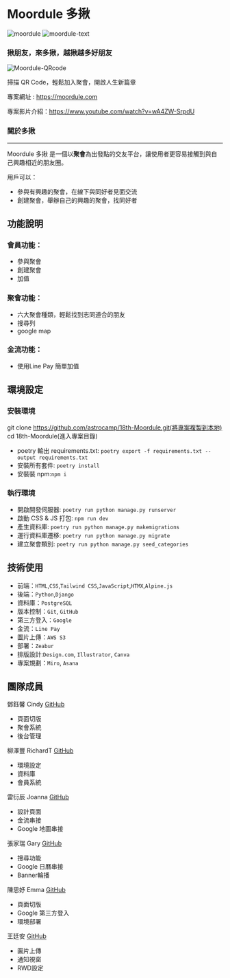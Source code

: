 # Moordule 多揪

![moordule](https://miro.medium.com/v2/resize:fit:1400/format:webp/1*M9eXElapdctvl-nQbPG38w.jpeg)
![moordule-text](https://miro.medium.com/v2/resize:fit:1400/format:webp/1*sphjBoiQpYV1I4Z5hOl5Qw.jpeg)

### 揪朋友，來多揪，越揪越多好朋友

![Moordule-QRcode](https://miro.medium.com/v2/resize:fit:1000/format:webp/1*8gvVFPQIS7pDZhTqA2tsuA.png)


掃描 QR Code，輕鬆加入聚會，開啟人生新篇章

專案網址 : https://moordule.com  

專案影片介紹：https://www.youtube.com/watch?v=wA4ZW-SrpdU
 

### 關於多揪

---

Moordule 多揪 是一個以**聚會**為出發點的交友平台，讓使用者更容易接觸到與自己興趣相近的朋友圈。


用戶可以：
- 參與有興趣的聚會，在線下與同好者見面交流
- 創建聚會，舉辦自己的興趣的聚會，找同好者  


## 功能說明
### 會員功能：

- 參與聚會
- 創建聚會
- 加值

### 聚會功能：
- 六大聚會種類，輕鬆找到志同道合的朋友
- 搜尋列
- google map


### 金流功能：
- 使用Line Pay 簡單加值 



## 環境設定

### 安裝環境

git clone https://github.com/astrocamp/18th-Moordule.git(將專案複製到本地)  
cd 18th-Moordule(進入專案目錄)

- poetry 輸出 requirements.txt:
  `poetry export -f requirements.txt --output requirements.txt`
- 安裝所有套件: `poetry install`
- 安裝裝 npm:`npm i`

### 執行環境

- 開啟開發伺服器: `poetry run python manage.py runserver`
- 啟動 CSS & JS 打包: `npm run dev`
- 產生資料庫: `poetry run python manage.py makemigrations`
- 運行資料庫遷移: `poetry run python manage.py migrate`
- 建立聚會類別: `poetry run python manage.py seed_categories`

## 技術使用

- 前端：`HTML`,`CSS`,`Tailwind CSS`,`JavaScript`,`HTMX`,`Alpine.js`  
- 後端：`Python`,`Django`  
- 資料庫：`PostgreSQL` 
- 版本控制：`Git`, `GitHub`  
- 第三方登入：`Google`  
- 金流：`Line Pay`  
- 圖片上傳：`AWS S3`   
- 部署：`Zeabur`  
- 排版設計:`Design.com`, `Illustrator`, `Canva`   
- 專案規劃：`Miro`, `Asana`  


## 團隊成員

鄧鈺馨 Cindy [GitHub](https://github.com/YuHsinTengCindy)  
- 頁面切版
- 聚會系統
- 後台管理

柳澤豐 RichardT [GitHub](https://github.com/richart-coder)  
- 環境設定
- 資料庫
- 會員系統

雷衍辰 Joanna [GitHub](https://github.com/JoannaLei21) 
- 設計頁面
- 金流串接
- Google 地圖串接

張家瑞 Gary [GitHub](https://github.com/Gary0306)  
- 搜尋功能
- Google 日曆串接
- Banner輪播

陳思妤 Emma [GitHub](https://github.com/Emma-EC)  
- 頁面切版
- Google 第三方登入
- 環境部署

王廷安 [GitHub](https://github.com/Tingan111)  
- 圖片上傳
- 通知視窗
- RWD設定
